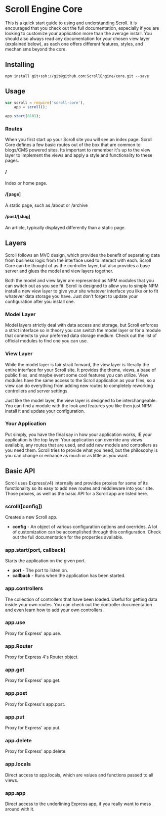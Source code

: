# Scroll Engine Core
This is a quick start guide to using and understanding Scroll. It is encouraged that you check out the full documentation, especially if you are looking to customize your application more than the average install. You should also always read any documentation for your chosen view layer (explained below), as each one offers different features, styles, and mechanisms beyond the core.

## Installing

`npm install git+ssh://git@github.com:ScrollEngine/core.git --save`

## Usage

```javascript
var scroll = require('scroll-core'),
    app = scroll();

app.start(8181);
```
### Routes
When you first start up your Scroll site you will see an index page. Scroll Core defines a few basic routes out of the box that are common to blogs/CMS powered sites. Its important to remember it's up to the view layer to implement the views and apply a style and functionality to these pages.

#### /
Index or home page.

#### /[page]
A static page, such as /about or /archive

#### /post/[slug]
An article, typically displayed differently than a static page.

## Layers
Scroll follows an MVC design, which provides the benefit of separating data from business logic from the interface used to interact with each. Scroll Core can be thought of as the controller layer, but also provides a base server and glues the model and view layers together.

Both the model and view layer are represented as NPM modules that you can switch out as you see fit. Scroll is designed to allow you to simply NPM install a new view layer to give your site whatever interface you like or to fit whatever data storage you have. Just don't forget to update your configuration after you install one.

### Model Layer
Model layers strictly deal with data access and storage, but Scroll enforces a strict interface so in theory you can switch the model layer or for a module that connects to your preferred data storage medium. Check out the list of official modules to find one you can use.

### View Layer
While the model layer is fair strait forward, the view layer is literally the entire interface for your Scroll site. It provides the theme, views, a base of public files, and maybe event some cool features you can utilize. View modules have the same access to the Scroll application as your files, so a view can do everything from adding new routes to completely reworking controllers and server settings.

Just like the model layer, the view layer is designed to be interchangeable. You can find a module with the look and features you like then just NPM install it and update your configuration.

### Your Application
Put simply, you have the final say in how your application works, IE your application is the top layer. Your application can override any views available, any routes that are used, and add new models and controllers as you need them. Scroll tries to provide what you need, but the philosophy is you can change or enhance as much or as little as you want.

## Basic API
Scroll uses Express(v4) internally and provides proxies for some of its functionality so its easy to add new routes and middleware into your site. Those proxies, as well as the basic API for a Scroll app are listed here.

### scroll([config])
Creates a new Scroll app.

* **config** - An object of various configuration options and overrides. A lot of customization can be accomplished through this configuration. Check out the full documentation for the properties available.

### app.start(port, callback)
Starts the application on the given port.

* **port** - The port to listen on.
* **callback** - Runs when the application has been started.

### app.controllers
The collection of controllers that have been loaded. Useful for getting data inside your own routes. You can check out the controller documentation and even learn how to add your own controllers.

### app.use
Proxy for Express' app.use.

### app.Router
Proxy for Express 4's Router object.

### app.get
Proxy for Express' app.get.

### app.post
Proxy for Express's app.post.

### app.put
Proxy for Express' app.put.

### app.delete
Proxy for Express' app.delete.

### app.locals
Direct access to app.locals, which are values and functions passed to all views.

### app.app
Direct access to the underlining Express app, if you really want to mess around with it.
